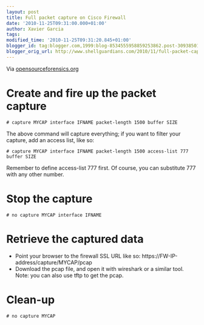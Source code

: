 ```yaml
---
layout: post
title: Full packet capture on Cisco Firewall
date: '2010-11-25T09:31:00.000+01:00'
author: Xavier Garcia
tags: 
modified_time: '2010-11-25T09:31:20.845+01:00'
blogger_id: tag:blogger.com,1999:blog-8534555958859253862.post-3093850174850465128
blogger_orig_url: http://www.shellguardians.com/2010/11/full-packet-capture-on-cisco-firewall.html
---
```

Via [opensourceforensics.org](http://www2.opensourceforensics.org/node/123)  
  
Create and fire up the packet capture
=====================================
```
# capture MYCAP interface IFNAME packet-length 1500 buffer SIZE  
```
  

The above command will capture everything; if you want to filter your capture, add an access list, like so:
```
# capture MYCAP interface IFNAME packet-length 1500 access-list 777 buffer SIZE
```

  
Remember to define access-list 777 first. Of course, you can substitute 777 with any other number.

  
Stop the capture
================
```
# no capture MYCAP interface IFNAME
```

  
Retrieve the captured data
==========================
* Point your browser to the firewall SSL URL like so: https://FW-IP-address/capture/MYCAP/pcap  
* Download the pcap file, and open it with wireshark or a similar tool.  
Note: you can also use tftp to get the pcap.

  
Clean-up
========
```
# no capture MYCAP
```
